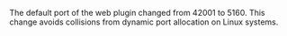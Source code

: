 The default port of the web plugin changed from 42001 to 5160. This change
avoids collisions from dynamic port allocation on Linux systems.
